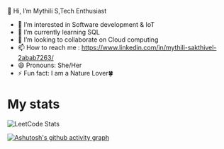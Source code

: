  👋 Hi, I’m Mythili S,Tech Enthusiast
- 👀 I’m interested in Software development & IoT
- 🌱 I’m currently learning SQL
- 💞️ I’m looking to collaborate on Cloud computing
- 📫 How to reach me : https://www.linkedin.com/in/mythili-sakthivel-2abab7263/
- 😄 Pronouns: She/Her
- ⚡ Fun fact: I am a Nature Lover🍀

<!---
mythili2804/mythili2804 is a ✨ special ✨ repository because its `README.md` (this file) appears on your GitHub profile.
You can click the Preview link to take a look at your changes.
--->
# My stats
![LeetCode Stats](https://leetcard.jacoblin.cool/Mythili_Sakthivel?theme=dark&font=Marmelad)

[![Ashutosh's github activity graph](https://github-readme-activity-graph.vercel.app/graph?username=mythili2804&bg_color=121212&color=ffffff&line=5deac7&point=ffffff&area=true&hide_border=true)](https://github.com/ashutosh00710/github-readme-activity-graph)
